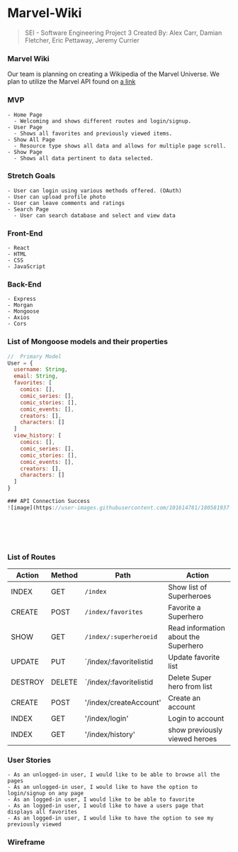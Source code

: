 # Marvel-Wiki
  > SEI - Software Engineering Project 3 
  > Created By: Alex Carr, Damian Fletcher, Eric Pettaway, Jeremy Currier

### Marvel Wiki
  Our team is planning on creating a Wikipedia of the Marvel Universe. We plan to utilize the Marvel API found on [a link](https://www.marvel.com/)


### MVP
    - Home Page
      - Welcoming and shows different routes and login/signup.
    - User Page
      - Shows all favorites and previously viewed items.
    - Show All Page
      - Resource type shows all data and allows for multiple page scroll.
    - Show Page
      - Shows all data pertinent to data selected.


### Stretch Goals
    - User can login using various methods offered. (OAuth)
    - User can upload profile photo
    - User can leave comments and ratings
    - Search Page
      - User can search database and select and view data


### Front-End
    - React
    - HTML
    - CSS
    - JavaScript


### Back-End
    - Express
    - Morgan
    - Mongoose
    - Axios
    - Cors


### List of Mongoose models and their properties
```js
//  Primary Model
User = {
  username: String,
  email: String,
  favorites: [
    comics: [],
    comic_series: [],
    comic_stories: [],
    comic_events: [],
    creators: [],
    characters: []
  ]
  view_history: [
    comics: [],
    comic_series: [],
    comic_stories: [],
    comic_events: [],
    creators: [],
    characters: []
  ]
}

### API Connection Success
![image](https://user-images.githubusercontent.com/101614781/180581937-a9db4838-ede4-4779-8232-dd8c0a8f17df.png)







```


### List of Routes
| Action | Method | Path                    | Action                                                               |
| ------ | ------ | ----------------------- | -------------------------------------------------------------------- |
| INDEX  | GET    | `/index`                | Show list of Superheroes                                             |
| CREATE | POST   | `/index/favorites`      | Favorite a Superhero                                                 |
| SHOW   | GET    | `/index/:superheroeid`  | Read information about the Superhero                                 |
| UPDATE | PUT    | `/index/:favoritelistid | Update favorite list                                                 |
| DESTROY| DELETE | `/index/:favoritelistid | Delete Super hero from list                                          |
| CREATE | POST   | '/index/createAccount'  | Create an account                                                    |
| INDEX  | GET    | '/index/login'          | Login to account                                                     |
| INDEX  | GET    | '/index/history'        | show previously viewed heroes                                        |


### User Stories
    - As an unlogged-in user, I would like to be able to browse all the pages 
    - As an unlogged-in user, I would like to have the option to login/signup on any page
    - As an logged-in user, I would like to be able to favorite 
    - As an logged-in user, I would like to have a users page that displays all favorites
    - As an logged-in user, I would like to have the option to see my previously viewed


### Wireframe




